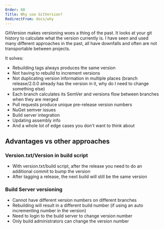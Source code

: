 ```yaml
---
Order: 60
Title: Why use GitVersion?
RedirectFrom: docs/why
---
```


GitVersion makes versioning woes a thing of the past. It looks at your git
history to calculate what the version currently is. I have seen and used many
different approaches in the past, all have downfalls and often are not
transportable between projects.

It solves:

* Rebuilding tags always produces the same version
* Not having to rebuild to increment versions
* Not duplicating version information in multiple places (branch release/2.0.0
  already has the version in it, why do I need to change something else)
* Each branch calculates its SemVer and versions flow between branches when
  they are merged
* Pull requests produce unique pre-release version numbers
* NuGet semver issues
* Build server integration
* Updating assembly info
* And a whole lot of edge cases you don't want to think about

## Advantages vs other approaches

### Version.txt/Version in build script

* With version.txt/build script, after the release you need to do an additional commit to bump the version
* After tagging a release, the next build will still be the same version

### Build Server versioning

* Cannot have different version numbers on different branches
* Rebuilding will result in a different build number (if using an auto incrementing number in the version)
* Need to login to the build server to change version number
* Only build administrators can change the version number
